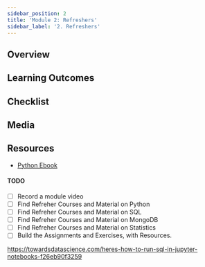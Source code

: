 ```yaml
---
sidebar_position: 2
title: 'Module 2: Refreshers'
sidebar_label: '2. Refreshers'
---
```

## Overview 

## Learning Outcomes

## Checklist 

## Media

## Resources
- [Python Ebook](https://ebooks.mobibootcamp.com/python/index.html)

#### TODO

- [ ] Record a module video
- [ ] Find Refreher Courses and Material on Python
- [ ] Find Refreher Courses and Material on SQL
- [ ] Find Refreher Courses and Material on MongoDB
- [ ] Find Refreher Courses and Material on Statistics
- [ ] Build the Assignments and Exercises, with Resources.

https://towardsdatascience.com/heres-how-to-run-sql-in-jupyter-notebooks-f26eb90f3259